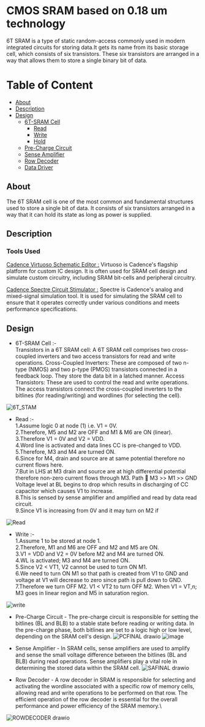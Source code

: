 # CMOS SRAM based on 0.18 um technology
6T SRAM is a type of static random-access commonly used in modern integrated circuits for storing data.It gets its name from its basic storage cell, which consists of six transistors. These six transistors are arranged in a way that allows them to store a single binary bit of data.

# Table of Content
- [About](#About)
- [Description](#Description) 
- [Design](#Design)
  - [6T-SRAM Cell](#6T-SRAM-Cell)
    -  [Read](#Read)
    -  [Write](#Write)
    -  [Hold](#Hold)
  - [Pre-Charge Circuit](#Pre-ChargeCircuit)
  - [Sense Amplifier](#sense-amplifier)
  - [Row Decoder](#Row-Decoder)
  - [Data Driver](#Data-Driver)

## About
The 6T SRAM cell is one of the most common and fundamental structures used to store a single bit of data. It consists of six transistors arranged in a way that  it can hold its state as long as power is supplied.

## Description
### Tools Used
[Cadence Virtuoso Schematic Editor :](https://www.cadence.com/en_US/home/tools/custom-ic-analog-rf-design/circuit-design/virtuoso-schematic-editor.html) Virtuoso is Cadence's flagship platform for custom IC design. It is often used for SRAM cell design and simulate custom circuitry, including SRAM bit-cells and peripheral circuitry.

[Cadence Spectre Circuit Stimulator :](https://www.cadence.com/en_US/home/tools/custom-ic-analog-rf-design/circuit-simulation/spectre-fmc-analysis.html?utm_campaign=Custom_Virtuoso_Studio_product_eu_google_search_june_2023&utm_source=google&utm_medium=search&utm_content=cdn_paid_media&utm_content=Circuit_Simulation&s_kwcid=AL!14272!3!662289232220!b!!g!!circuit%20simulation&gad=1&gclid=Cj0KCQjwpompBhDZARIsAFD_Fp8Z-SxLLihhZBFwTmCU69lX0z8FEUvoFW2uLaLdkUzkxbE_Gtb2_GUaAi4xEALw_wcB) Spectre is Cadence's analog and mixed-signal simulation tool. It is used for simulating the SRAM cell to ensure that it operates correctly under various conditions and meets performance specifications.


## Design
- 6T-SRAM Cell :-
<br> Transistors in a 6T SRAM cell: A 6T SRAM cell comprises two cross-coupled inverters and two access transistors for read and write operations.
Cross-Coupled Inverters: These are composed of two n-type (NMOS) and two p-type (PMOS) transistors connected in a feedback loop. They store the data bit in a      latched manner.
 Access Transistors: These are used to control the read and write operations. The access transistors connect the cross-coupled inverters to the bitlines (for       reading/writing) and wordlines (for selecting the cell).
 

    

![6T_STAM](https://github.com/Subha175/SRAM/assets/123578848/2110c37b-c0a0-4f65-8847-c8f29f71fee5)

- Read :-
 <br> 1.Assume logic 0 at node (1) i.e. V1 = 0V.
 <br> 2.Therefore, M5 and M2 are OFF and M1 & M6 are ON (linear).
 <br> 3.Therefore V1 = 0V and V2 = VDD.
 <br> 4.Word line is activated and data lines CC
is pre-changed to VDD.
 <br> 5.Therefore, M3 and M4 are turned ON.
 <br> 6.Since for M4, drain and source are at same potential therefore no current flows here.
 <br> 7.But in LHS at M3 drain and source are at high differential potential therefore non-zero current flows through M3. Path  M3 >> M1 >> GND
Voltage level at BL begins to drop which results in discharging of CC
capacitor which causes V1 to increase.
 <br> 8.This is sensed by sense amplifier and amplified and read by data read circuit.
 <br> 9.Since V1 is increasing from 0V and it may turn on M2 if 
  
![Read](https://github.com/Subha175/SRAM/assets/123578848/e28dd451-9c40-4231-aad7-27a1b2e80d29)

- Write :-
   <br> 1.Assume 1 to be stored at node 1.
   <br> 2.Therefore, M1 and M6 are OFF and M2 and M5 are ON.
   <br> 3.V1 = VDD and V2 = 0V before M2 and M4 are turned ON.
   <br> 4.WL is activated; M3 and M4 are turned ON.
   <br> 5.Since V2 < VT1, V2 cannot be used to turn ON M1.
   <br> 6.We need to turn ON M1 so that path is created from V1 to GND and voltage at V1 will decrease to zero since path is pull down to GND.
   <br> 7.Therefore we turn OFF M2. V1 < VT2 to turn OFF M2. When V1 = VT,n; M3 goes in linear region and M5 in saturation region.



![write](https://github.com/Subha175/SRAM/assets/123578848/69f31245-fee0-4549-914a-cd6e39699e50)


 

- Pre-Charge Circuit -
 The pre-charge circuit is responsible for setting the bitlines (BL and BLB) to a stable state before reading or writing data. In the pre-charge phase, both bitlines are set to a logic high or low level, depending on the SRAM cell's design.
![PCFINAL drawio](https://github.com/Subha175/SRAM/assets/123578848/28380285-89c0-443e-870a-033021312c4a)
![image](https://github.com/Subha175/SRAM/assets/123578848/20327be9-6d13-477f-8480-1c54bf670af3)



- Sense Amplifier -
In SRAM cells, sense amplifiers are used to amplify and sense the small voltage difference between the bitlines (BL and BLB) during read operations. Sense amplifiers play a vital role in determining the stored data within the SRAM cell.
![SAFINAL drawio](https://github.com/Subha175/SRAM/assets/123578848/864d1569-161c-414d-b71f-39e195edd017)





- Row Decoder -
A row decoder in SRAM is responsible for selecting and activating the wordline associated with a specific row of memory cells, allowing read and write operations to be performed on that row. The efficient operation of the row decoder is essential for the overall performance and power efficiency of the SRAM memory.\





![ROWDECODER drawio](https://github.com/Subha175/SRAM/assets/123578848/5b6b5a15-57aa-42e4-b809-63b567d2e23e)




  





